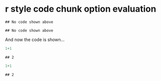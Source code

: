 # r style code chunk option evaluation

```
## No code shown above
```

```
## No code shown above
```

And now the code is shown...

```python
1+1
```

```
## 2
```

```python
1+1
```

```
## 2
```

